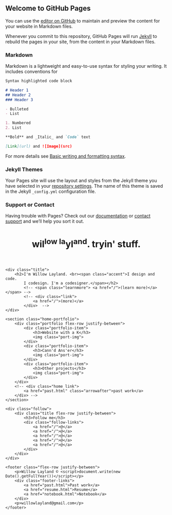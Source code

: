## Welcome to GitHub Pages

You can use the [editor on GitHub](https://github.com/willowlayland/willowlayland.github.io/edit/main/index.md) to maintain and preview the content for your website in Markdown files.

Whenever you commit to this repository, GitHub Pages will run [Jekyll](https://jekyllrb.com/) to rebuild the pages in your site, from the content in your Markdown files.

### Markdown

Markdown is a lightweight and easy-to-use syntax for styling your writing. It includes conventions for

```markdown
Syntax highlighted code block

# Header 1
## Header 2
### Header 3

- Bulleted
- List

1. Numbered
2. List

**Bold** and _Italic_ and `Code` text

[Link](url) and ![Image](src)
```

For more details see [Basic writing and formatting syntax](https://docs.github.com/en/github/writing-on-github/getting-started-with-writing-and-formatting-on-github/basic-writing-and-formatting-syntax).

### Jekyll Themes

Your Pages site will use the layout and styles from the Jekyll theme you have selected in your [repository settings](https://github.com/willowlayland/willowlayland.github.io/settings/pages). The name of this theme is saved in the Jekyll `_config.yml` configuration file.

### Support or Contact

Having trouble with Pages? Check out our [documentation](https://docs.github.com/categories/github-pages-basics/) or [contact support](https://support.github.com/contact) and we’ll help you sort it out.

<!DOCTYPE html>

<html lang="en" xmlns="http://www.w3.org/1999/xhtml">
<head>
    <meta charset="utf-8" />
    <title>Willow Layland. tryin'stuff.</title>
    <link rel="stylesheet" href="./css/global.css" type="text/css">
    <link rel="stylesheet" href="./css/home-page.css" type="text/css">
    <link rel="stylesheet" href="./css/p-cards.css" type="text/css">
    <link rel="stylesheet" href="./css/fonts/fonts.css" type="text/css">
    <link href="./images/icon.png" rel="icon" type="image/x-icon">
    <script src="./script/script.js"></script>
</head>

<body>
    <header class="hero parallax">
        <!-- <h1>H<span class="min">e</span>l<span class="min">l</span>o<br/>there</h1> -->
        <h1>wil<sup>low la</sup>yl<sup>and</sup>. tryin' stuff.</h1>
    </header>

    <div class="title">    
        <h2>I'm Willow Layland. <br><span class="accent">I design and code. 
            I codesign. I'm a codesigner.</span></h2>
            <!-- <span class="learnmore"> <a href="/">(learn more)</a></span> -->
            <!-- <div class="link">
                <a href="/">(more)</a>
            </div>  -->
    </div>

    <section class="home-portfolio">
        <div class="portfolio flex-row justify-between">
            <div class="portfolio-item">
                <h3>Website with a K</h3>
                <img class="port-img">
            </div>
            <div class="portfolio-item">
                <h3>Cann'd Ans'er</h3>
                <img class="port-img">
            </div>
            <div class="portfolio-item">
                <h3>Other projects</h3>
                <img class="port-img">
            </div>
        </div>
        <!-- <div class="home link">
            <a href="past.html" class="arrowafter">past work</a>
        </div> -->
    </section>

    <div class="follow">
        <div class="title flex-row justify-between">
            <h3>Follow me</h3>
            <div class="follow-links">
                <a href="/">@</a>
                <a href="/">@</a>
                <a href="/">@</a>
                <a href="/">@</a>
                <a href="/">@</a>
            </div>
        </div>
    </div>

    <footer class="flex-row justify-between">
        <p>Willow Layland © <script>document.write(new Date().getFullYear())</script></p>
        <div class="footer-links">
            <a href="past.html">Past work</a>
            <a href="resume.html">Resume</a>
            <a href="notebook.html">Notebook</a>
        </div>
        <p>willowlayland@gmail.com</p>
    </footer>
</body>
</html>
